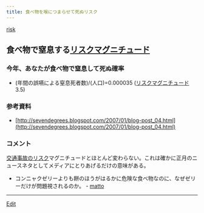 ```yaml
---
title: 食べ物を喉につまらせて死ぬリスク
---
```

[risk](/risk)


## 食べ物で窒息する[リスクマグニチュード](/リスクマグニチュード)


### 今年、あなたが食べ物で窒息して死ぬ確率

* (年間の誤嚥による窒息死者数)/(人口)=0.000035 ([リスクマグニチュード](/リスクマグニチュード)3.5)

### 参考資料

* [http://sevendegrees.blogspot.com/2007/01/blog-post_04.html](http://sevendegrees.blogspot.com/2007/01/blog-post_04.html)

### コメント

[交通事故のリスク](/交通事故のリスク)マグニチュードとほとんど変わらない。これは確かに正月のニュースネタとしてメディアにとりあげるだけの意味がある。

* コンニャクゼリーよりも餅のほうがはるかに危険な食べ物なのに、なぜゼリーだけが問題視されるのか。 - [matto](/matto) 
<!--  -->




----

[Edit](https://github.com/vitroid/vitroid.github.io/edit/master/MD/食べ物を喉につまらせて死ぬリスク.md)


